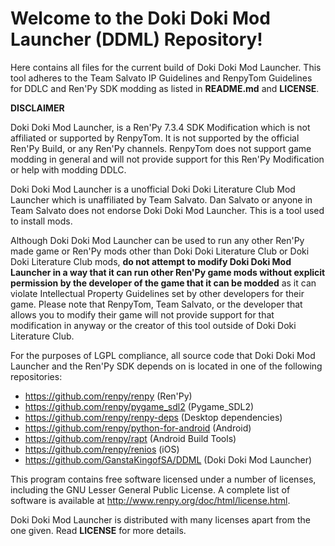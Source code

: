 # Welcome to the Doki Doki Mod Launcher (DDML) Repository!
Here contains all files for the current build of Doki Doki Mod Launcher. This tool adheres to the Team Salvato IP Guidelines and RenpyTom Guidelines for DDLC and Ren'Py SDK modding as listed in **README.md** and **LICENSE**.

**DISCLAIMER**

Doki Doki Mod Launcher, is a Ren'Py 7.3.4 SDK Modification which is not affiliated or supported by RenpyTom. It is not supported by the official Ren'Py Build, or any Ren'Py channels. RenpyTom does not support game modding in general and will not provide support for this Ren'Py Modification or help with modding DDLC.
    
Doki Doki Mod Launcher is a unofficial Doki Doki Literature Club Mod Launcher which is unaffiliated by Team Salvato. Dan Salvato or anyone in Team Salvato does not endorse Doki Doki Mod Launcher. This is a tool used to install mods.

Although Doki Doki Mod Launcher can be used to run any other Ren'Py made game or Ren'Py mods other than Doki Doki Literature Club or Doki Doki Literature Club mods, **do not attempt to modify Doki Doki Mod Launcher in a way that it can run other Ren'Py game mods without explicit permission by the developer of the game that it can be modded** as it can violate Intellectual Property Guidelines set by other developers for their game. Please note that RenpyTom, Team Salvato, or the developer that allows you to modify their game will not provide support for that modification in anyway or the creator of this tool outside of Doki Doki Literature Club.

For the purposes of LGPL compliance, all source code that Doki Doki Mod Launcher and the Ren'Py SDK depends
on is located in one of the following repositories:

* https://github.com/renpy/renpy (Ren'Py)
* https://github.com/renpy/pygame_sdl2 (Pygame_SDL2)
* https://github.com/renpy/renpy-deps (Desktop dependencies)
* https://github.com/renpy/python-for-android (Android)
* https://github.com/renpy/rapt (Android Build Tools)
* https://github.com/renpy/renios (iOS)
* https://github.com/GanstaKingofSA/DDML (Doki Doki Mod Launcher)

This program contains free software licensed under a number of licenses, including the GNU Lesser General Public License. A complete list of software is available at http://www.renpy.org/doc/html/license.html.

Doki Doki Mod Launcher is distributed with many licenses apart from the one given. Read **LICENSE** for more details.

